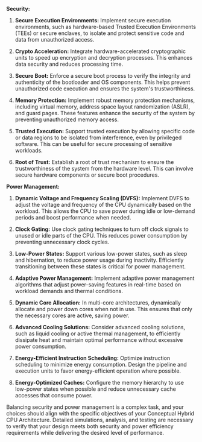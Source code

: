 **Security:**

1. **Secure Execution Environments:** Implement secure execution environments, such as hardware-based Trusted Execution Environments (TEEs) or secure enclaves, to isolate and protect sensitive code and data from unauthorized access.

2. **Crypto Acceleration:** Integrate hardware-accelerated cryptographic units to speed up encryption and decryption processes. This enhances data security and reduces processing time.

3. **Secure Boot:** Enforce a secure boot process to verify the integrity and authenticity of the bootloader and OS components. This helps prevent unauthorized code execution and ensures the system's trustworthiness.

4. **Memory Protection:** Implement robust memory protection mechanisms, including virtual memory, address space layout randomization (ASLR), and guard pages. These features enhance the security of the system by preventing unauthorized memory access.

5. **Trusted Execution:** Support trusted execution by allowing specific code or data regions to be isolated from interference, even by privileged software. This can be useful for secure processing of sensitive workloads.

6. **Root of Trust:** Establish a root of trust mechanism to ensure the trustworthiness of the system from the hardware level. This can involve secure hardware components or secure boot procedures.

**Power Management:**

1. **Dynamic Voltage and Frequency Scaling (DVFS):** Implement DVFS to adjust the voltage and frequency of the CPU dynamically based on the workload. This allows the CPU to save power during idle or low-demand periods and boost performance when needed.

2. **Clock Gating:** Use clock gating techniques to turn off clock signals to unused or idle parts of the CPU. This reduces power consumption by preventing unnecessary clock cycles.

3. **Low-Power States:** Support various low-power states, such as sleep and hibernation, to reduce power usage during inactivity. Efficiently transitioning between these states is critical for power management.

4. **Adaptive Power Management:** Implement adaptive power management algorithms that adjust power-saving features in real-time based on workload demands and thermal conditions.

5. **Dynamic Core Allocation:** In multi-core architectures, dynamically allocate and power down cores when not in use. This ensures that only the necessary cores are active, saving power.

6. **Advanced Cooling Solutions:** Consider advanced cooling solutions, such as liquid cooling or active thermal management, to efficiently dissipate heat and maintain optimal performance without excessive power consumption.

7. **Energy-Efficient Instruction Scheduling:** Optimize instruction scheduling to minimize energy consumption. Design the pipeline and execution units to favor energy-efficient operation where possible.

8. **Energy-Optimized Caches:** Configure the memory hierarchy to use low-power states when possible and reduce unnecessary cache accesses that consume power.

Balancing security and power management is a complex task, and your choices should align with the specific objectives of your Conceptual Hybrid CPU Architecture. Detailed simulations, analysis, and testing are necessary to verify that your design meets both security and power efficiency requirements while delivering the desired level of performance. 
